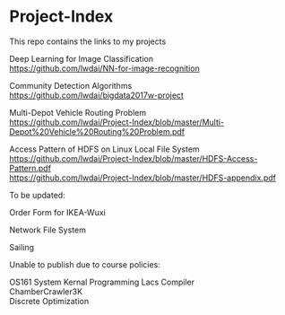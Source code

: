 # Project-Index
This repo contains the links to my projects

Deep Learning for Image Classification  
https://github.com/lwdai/NN-for-image-recognition  

Community Detection Algorithms  
https://github.com/lwdai/bigdata2017w-project  

Multi-Depot Vehicle Routing Problem  
https://github.com/lwdai/Project-Index/blob/master/Multi-Depot%20Vehicle%20Routing%20Problem.pdf  

Access Pattern of HDFS on Linux Local File System  
https://github.com/lwdai/Project-Index/blob/master/HDFS-Access-Pattern.pdf  
https://github.com/lwdai/Project-Index/blob/master/HDFS-appendix.pdf  

To be updated:  

Order Form for IKEA-Wuxi  

Network File System  

Sailing  

Unable to publish due to course policies: 

OS161 System Kernal Programming
Lacs Compiler  
ChamberCrawler3K  
Discrete Optimization  
